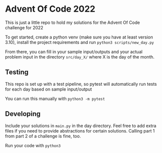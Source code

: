 # Advent Of Code 2022

This is just a little repo to hold my solutions for the Advent Of Code challenge for 2022

To get started, create a python venv (make sure you have at least version 3.10), install the project requirements and run `python3 scripts/new_day.py`

From there, you can fill in your sample input/outputs and your actual problem input in the directory `src/day_X/` where X is the day of the month.

## Testing

This repo is set up with a test pipeline, so pytest will automatically run tests for each day based on sample input/output

You can run this manually with `python3 -m pytest`

## Developing

Include your solutions in `main.py` in the day directory. Feel free to add extra files if you need to provide abstractions for certain solutions. Calling part 1 from part 2 of a challenge is fine, too.

Run your code with `python3 `
